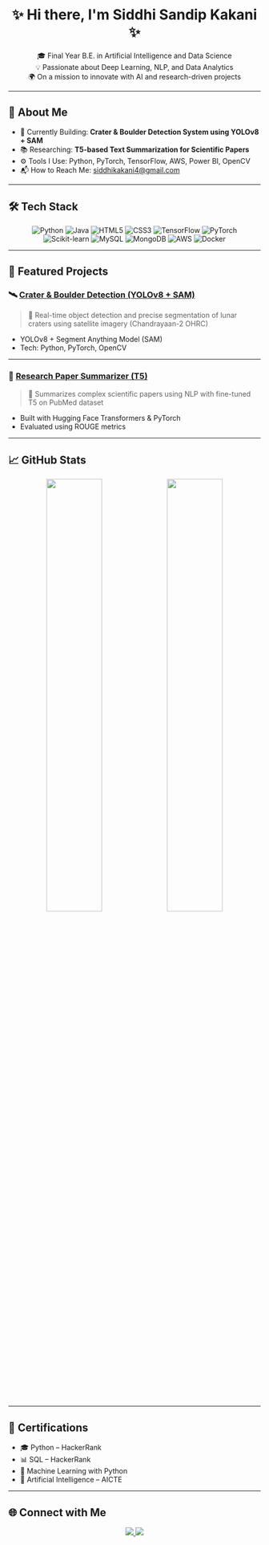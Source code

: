 <h1 align="center">✨ Hi there, I'm Siddhi Sandip Kakani ✨</h1>

<p align="center">
  🎓 Final Year B.E. in Artificial Intelligence and Data Science <br>
  💡 Passionate about Deep Learning, NLP, and Data Analytics <br>
  🌍 On a mission to innovate with AI and research-driven projects <br>
</p>

---

## 🌟 About Me

- 🔭 Currently Building: **Crater & Boulder Detection System using YOLOv8 + SAM**
- 📚 Researching: **T5-based Text Summarization for Scientific Papers**
- ⚙️ Tools I Use: Python, PyTorch, TensorFlow, AWS, Power BI, OpenCV
- 📬 How to Reach Me: [siddhikakani4@gmail.com](mailto:siddhikakani4@gmail.com)

---

## 🛠️ Tech Stack

<div align="center">
  
![Python](https://img.shields.io/badge/Python-3670A0?style=for-the-badge&logo=python&logoColor=white)
![Java](https://img.shields.io/badge/Java-red?style=for-the-badge&logo=OpenJDK&logoColor=white)
![HTML5](https://img.shields.io/badge/HTML5-E34F26?style=for-the-badge&logo=html5&logoColor=white)
![CSS3](https://img.shields.io/badge/CSS3-1572B6?style=for-the-badge&logo=css3&logoColor=white)
![TensorFlow](https://img.shields.io/badge/TensorFlow-FF6F00?style=for-the-badge&logo=tensorflow&logoColor=white)
![PyTorch](https://img.shields.io/badge/PyTorch-EE4C2C?style=for-the-badge&logo=pytorch&logoColor=white)
![Scikit-learn](https://img.shields.io/badge/Scikit--learn-F7931E?style=for-the-badge&logo=scikit-learn&logoColor=white)
![MySQL](https://img.shields.io/badge/MySQL-4479A1?style=for-the-badge&logo=mysql&logoColor=white)
![MongoDB](https://img.shields.io/badge/MongoDB-4EA94B?style=for-the-badge&logo=mongodb&logoColor=white)
![AWS](https://img.shields.io/badge/AWS-FF9900?style=for-the-badge&logo=amazonaws&logoColor=white)
![Docker](https://img.shields.io/badge/Docker-2496ED?style=for-the-badge&logo=docker&logoColor=white)

</div>

---

## 🚀 Featured Projects

### 🛰️ [Crater & Boulder Detection (YOLOv8 + SAM)](https://github.com/siddhi1703/Crater-Detection-Project)
> 🚀 Real-time object detection and precise segmentation of lunar craters using satellite imagery (Chandrayaan-2 OHRC)

- YOLOv8 + Segment Anything Model (SAM)
- Tech: Python, PyTorch, OpenCV

---

### 🧠 [Research Paper Summarizer (T5)](https://github.com/siddhi1703/Summarize_project)
> 📄 Summarizes complex scientific papers using NLP with fine-tuned T5 on PubMed dataset

- Built with Hugging Face Transformers & PyTorch
- Evaluated using ROUGE metrics

---

## 📈 GitHub Stats

<p align="center">
  <img src="https://github-readme-stats.vercel.app/api?username=siddhi1703&show_icons=true&theme=tokyonight" width="47%" />
  <img src="https://github-readme-stats.vercel.app/api/top-langs/?username=siddhi1703&layout=compact&theme=tokyonight" width="47%" />
</p>

---

## 🏅 Certifications

- 🎓 Python – HackerRank  
- 📊 SQL – HackerRank  
- 🤖 Machine Learning with Python  
- 🧠 Artificial Intelligence – AICTE

---

## 🌐 Connect with Me

<p align="center">
  <a href="https://www.linkedin.com/in/siddhi-kakani-133124288/" target="_blank">
    <img src="https://img.shields.io/badge/LinkedIn-blue?style=for-the-badge&logo=linkedin&logoColor=white" />
  </a>
  <a href="https://github.com/siddhi1703" target="_blank">
    <img src="https://img.shields.io/badge/GitHub-black?style=for-the-badge&logo=github&logoColor=white" />
  </a>
</p>
